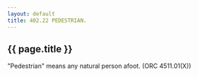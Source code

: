 ```yaml
---
layout: default 
title: 402.22 PEDESTRIAN.
---
```


{{ page.title }}
----------------

"Pedestrian" means any natural person afoot. (ORC 4511.01(X))
